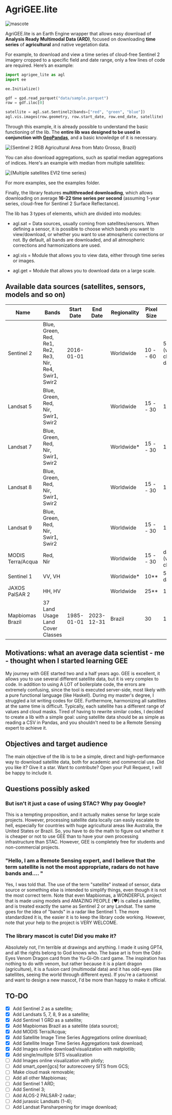 # AgriGEE.lite

![mascote](https://github.com/user-attachments/assets/908400d6-c68f-4c26-98ae-0887cdb34d11)


AgriGEE.lite is an Earth Engine wrapper that allows easy download of **Analysis Ready Multimodal Data (ARD)**, focused on downloading **time series** of **agricultural** and native vegetation data.

For example, to download and view a time series of cloud-free Sentinel 2 imagery cropped to a specific field and date range, only a few lines of code are required. Here’s an example:

```python
import agrigee_lite as agl
import ee

ee.Initialize()

gdf = gpd.read_parquet("data/sample.parquet")
row = gdf.iloc[0]

satellite = agl.sat.Sentinel2(bands=["red", "green", "blue"])
agl.vis.images(row.geometry, row.start_date, row.end_date, satellite)
```

Through this example, it is already possible to understand the basic functioning of the lib. The **entire lib was designed to be used in conjunction with [GeoPandas](https://geopandas.org/en/stable/)**, and a basic knowledge of it is necessary.

![{Sentinel 2 RGB Agricultural Area from Mato Grosso, Brazil}](https://github.com/user-attachments/assets/f01c1b9b-03c2-43ff-9e00-3b687048659c)

You can also download aggregations, such as spatial median aggregations of indices. Here's an example with median from multiple satellites:

![{Multiple satellites EVI2 time series}](https://github.com/user-attachments/assets/dccd7d52-6047-4734-8d83-e6ea4de35808)

For more examples, see the examples folder.

Finally, the library features **multithreaded downloading**, which allows downloading on average **16-22 time series per second** (assuming 1-year series, cloud-free for Sentinel 2 Surface Reflectance).

The lib has 3 types of elements, which are divided into modules:

- agl.sat = Data sources, usually coming from satellites/sensors. When defining a sensor, it is possible to choose which bands you want to view/download, or whether you want to use atmospheric corrections or not. By default, all bands are downloaded, and all atmospheric corrections and harmonizations are used.

- agl.vis = Module that allows you to view data, either through time series or images.

- agl.get = Module that allows you to download data on a large scale.

## Available data sources (satellites, sensors, models and so on)

| **Name** | **Bands** | **Start Date** | **End Date** | **Regionality** | **Pixel Size** | **Revisit Time** | **Variations** |
|---|---|---|---|---|---|---|---|
| Sentinel 2 | Blue, Green, Red, Re1, Re2, Re3, Nir, Re4, Swir1, Swir2 | 2016-01-01 |  | Worldwide | 10 -- 60 | 5 days (with clouds), 8 days (wo) | Surface Reflectance, Top of Atmosphere |
| Landsat 5 | Blue, Green, Red, Nir, Swir1, Swir2 |  |  | Worldwide | 15 -- 30 | 16 days | Surface Reflectance, Top of Atmosphere; Tier 1 and Tier 2; |
| Landsat 7 | Blue, Green, Red, Nir, Swir1, Swir2 |  |  | Worldwide* | 15 -- 30 | 16 days | Surface Reflectance, Top of Atmosphere; Tier 1 and Tier 2; |
| Landsat 8 | Blue, Green, Red, Nir, Swir1, Swir2 |  |  | Worldwide | 15 -- 30 | 16 days | Surface Reflectance, Top of Atmosphere; Tier 1 and Tier 2; |
| Landsat 9 | Blue, Green, Red, Nir, Swir1, Swir2 |  |  | Worldwide | 15 -- 30 | 16 days | Surface Reflectance, Top of Atmosphere; Tier 1 and Tier 2; |
| MODIS Terra/Acqua | Red, Nir |  |  | Worldwide | 15 -- 30 | daily (with clouds) |  |
| Sentinel 1 | VV, VH |  |  | Worldwide* | 10** | 5 days**** | GRD, ARD*** |
| JAXOS PalSAR 2 | HH, HV |  |  | Worldwide | 25** | 15 days | GRD |
| Mapbiomas Brazil | 37 Land Usage Land Cover Classes | 1985-01-01 | 2023-12-31 | Brazil | 30 | 1 year |  |

## Motivations: what an average data scientist - me - thought when I started learning GEE

My journey with GEE started two and a half years ago. GEE is excellent, it allows you to use several different satellite data, but it is very complex to code. In addition to using A LOT of boilerplate code, the errors are extremely confusing, since the tool is executed server-side, most likely with a pure functional language (like Haskell). During my master's degree, I struggled a lot writing codes for GEE. Furthermore, harmonizing all satellites at the same time is difficult. Typically, each satellite has a different range of values ​​and cloud masks. Tired of having to rewrite similar codes, I decided to create a lib with a simple goal: using satellite data should be as simple as reading a CSV in Pandas, and you shouldn't need to be a Remote Sensing expert to achieve it.


## Objectives and target audience

The main objective of the lib is to be a simple, direct and high-performance way to download satellite data, both for academic and commercial use. Did you like it? Give it a star. Want to contribute? Open your Pull Request, I will be happy to include it.

## Questions possibly asked

### But isn't it just a case of using STAC? Why pay Google?

This is a tempting proposition, and it actually makes sense for large scale projects. However, processing satellite data locally can easily escalate to hell, especially for countries with huge agricultural areas like Australia, the United States or Brazil. So, you have to do the math to figure out whether it is cheaper or not to use GEE than to have your own processing infrastructure than STAC. However, GEE is completely free for students and non-commercial projects.

### "Hello, I am a Remote Sensing expert, and I believe that the term satellite is not the most appropriate, radars do not have bands and.... "

Yes, I was told that. The use of the term "satellite" instead of sensor, data source or something else is intended to simplify things, even though it is not the most correct term. Note that even Mapbiomas, a WONDERFUL project that is made using models and AMAZING PEOPLE (❤️) is called a satellite, and is treated exactly the same as Sentinel 2 or any Landsat. The same goes for the idea of ​​"bands" in a radar like Sentinel 1. The more standardized it is, the easier it is to keep the library code working. However, note that your help to the project is VERY WELCOME.

### The library mascot is cute! Did you make it?

Absolutely not, I'm terrible at drawings and anything. I made it using GPT4, and all the rights belong to God knows who. The base art is from the Odd-Eyes Venom Dragon card from the Yu-Gi-Oh card game. The inspiration has nothing to do with venom, but rather because it is a plant dragon (agriculture), it is a fusion card (multimodal data) and it has odd-eyes (like satellites, seeing the world through different eyes). If you're a cartoonist and want to design a new mascot, I'd be more than happy to make it official.

## TO-DO
- [x] Add Sentinel 2 as a satellite;
- [x] Add Landsats 5, 7, 8, 9 as a satellite;
- [x] Add Sentinel 1 GRD as a satellite;
- [x] Add Mapbiomas Brazil as a satellite (data source);
- [x] Add MODIS Terra/Acqua;
- [x] Add Satellite Image Time Series Aggregations online download;
- [x] Add Satellite Image Time Series Aggregations task download;
- [x] Add Images online download/visualization with matplotlib;
- [x] Add single/multiple SITS visualization
- [ ] Add Images online visualization with plotly;
- [ ] Add smart_open[gcs] for autorecovery SITS from GCS;
- [ ] Make cloud mask removable;
- [ ] Add all other Mapbiomas;
- [ ] Add Sentinel 1 ARD;
- [ ] Add Sentinel 3;
- [ ] Add ALOS-2 PALSAR-2 radar;
- [ ] Add jurassic Landsats (1-4);
- [ ] Add Landsat Pansharpening for image download;
